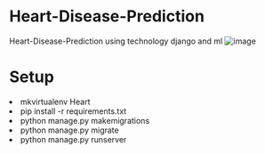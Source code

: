 # Heart-Disease-Prediction
 Heart-Disease-Prediction using technology django and ml
 ![image](https://user-images.githubusercontent.com/74063858/182043569-06d6e8ae-1d59-425c-aa59-323811fb8e2d.png)

<h1>Setup</h1>
<li>mkvirtualenv Heart</li>
<li>pip install -r requirements.txt</li>
<li>python manage.py makemigrations</li>
<li>python manage.py migrate</li>
<li>python manage.py runserver</li>
